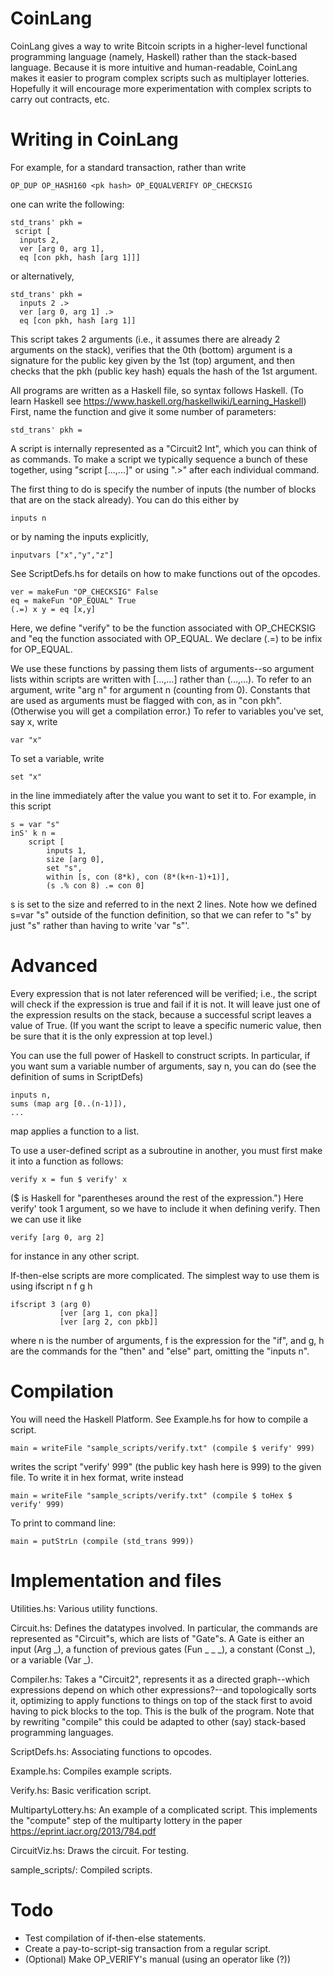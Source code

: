 # CoinLang #

CoinLang gives a way to write Bitcoin scripts in a higher-level functional programming language (namely, Haskell) rather than the stack-based language. Because it is more intuitive and human-readable, CoinLang makes it easier to program complex scripts such as multiplayer lotteries. Hopefully it will encourage more experimentation with complex scripts to carry out contracts, etc.

# Writing in CoinLang #

For example, for a standard transaction, rather than write

	OP_DUP OP_HASH160 <pk hash> OP_EQUALVERIFY OP_CHECKSIG

one can write the following:

	std_trans' pkh =
     script [
      inputs 2,
      ver [arg 0, arg 1],
      eq [con pkh, hash [arg 1]]]

or alternatively,

	std_trans' pkh =
	  inputs 2 .>
      ver [arg 0, arg 1] .>
      eq [con pkh, hash [arg 1]]

This script takes 2 arguments (i.e., it assumes there are already 2 arguments on the stack), verifies that the 0th (bottom) argument is a signature for the public key given by the 1st (top) argument, and then checks that the pkh (public key hash) equals the hash of the 1st argument.

All programs are written as a Haskell file, so syntax follows Haskell. (To learn Haskell see https://www.haskell.org/haskellwiki/Learning_Haskell) First, name the function and give it some number of parameters:

	std_trans' pkh =

A script is internally represented as a "Circuit2 Int", which you can think of as commands. To make a script we typically sequence a bunch of these together, using "script [...,...]" or using ".>" after each individual command.

The first thing to do is specify the number of inputs (the number of blocks that are on the stack already). You can do this either by

	inputs n

or by naming the inputs explicitly,

	inputvars ["x","y","z"]

See ScriptDefs.hs for details on how to make functions out of the opcodes. 

	ver = makeFun "OP_CHECKSIG" False
	eq = makeFun "OP_EQUAL" True
	(.=) x y = eq [x,y]

Here, we define "verify" to be the function associated with OP\_CHECKSIG and "eq
the function associated with OP\_EQUAL. We declare (.=) to be infix for OP\_EQUAL.

We use these functions by passing them lists of arguments--so argument lists within scripts are written with [...,...] rather than (...,...). To refer to an argument, write "arg n" for argument n (counting from 0). Constants that are used as arguments must be flagged with con, as in "con pkh". (Otherwise you will get a compilation error.) To refer to variables you've set, say x, write

	var "x"

To set a variable, write

	set "x"

in the line immediately after the value you want to set it to. For example, in this script

	s = var "s"
	inS' k n = 
		script [
			inputs 1,
			size [arg 0],
			set "s",
			within [s, con (8*k), con (8*(k+n-1)+1)],
			(s .% con 8) .= con 0]

s is set to the size and referred to in the next 2 lines. Note how we defined s=var "s" outside of the function definition, so that we can refer to "s" by just "s" rather than having to write 'var "s"'.

# Advanced #

Every expression that is not later referenced will be verified; i.e., the script will check if the expression is true and fail if it is not. It will leave just one of the expression results on the stack, because a successful script leaves a value of True. (If you want the script to leave a specific numeric value, then be sure that it is the only expression at top level.)

You can use the full power of Haskell to construct scripts. In particular, if you want sum a variable number of arguments, say n, you can do (see the definition of sums in ScriptDefs)

	inputs n,
	sums (map arg [0..(n-1)]),
	...

map applies a function to a list. 

To use a user-defined script as a subroutine in another, you must first make it into a function as follows:

	verify x = fun $ verify' x

($ is Haskell for "parentheses around the rest of the expression.") Here verify' took 1 argument, so we have to include it when defining verify. Then we can use it like

	verify [arg 0, arg 2]

for instance in any other script.

If-then-else scripts are more complicated. The simplest way to use them is using ifscript n f g h

	ifscript 3 (arg 0)
		       [ver [arg 1, con pka]]
			   [ver [arg 2, con pkb]]

where n is the number of arguments, f is the expression for the "if", and g, h are the commands for the "then" and "else" part, omitting the "inputs n".

# Compilation #

You will need the Haskell Platform. See Example.hs for how to compile a script.

	main = writeFile "sample_scripts/verify.txt" (compile $ verify' 999)

writes the script "verify' 999" (the public key hash here is 999) to the given file. To write it in hex format, write instead

	main = writeFile "sample_scripts/verify.txt" (compile $ toHex $ verify' 999)

To print to command line:

    main = putStrLn (compile (std_trans 999))

# Implementation and files #

Utilities.hs: Various utility functions.

Circuit.hs: Defines the datatypes involved. In particular, the commands are represented as "Circuit"s, which are lists of "Gate"s. A Gate is either an input (Arg _), a function of previous gates (Fun _ _ _), a constant (Const _), or a variable (Var _).

Compiler.hs: Takes a "Circuit2", represents it as a directed graph--which expressions depend on which other expressions?--and topologically sorts it, optimizing to apply functions to things on top of the stack first to avoid having to pick blocks to the top. This is the bulk of the program. Note that by rewriting "compile" this could be adapted to other (say) stack-based programming languages.

ScriptDefs.hs: Associating functions to opcodes.

Example.hs: Compiles example scripts.

Verify.hs: Basic verification script.

MultipartyLottery.hs: An example of a complicated script. This implements the "compute" step of the multiparty lottery in the paper https://eprint.iacr.org/2013/784.pdf

CircuitViz.hs: Draws the circuit. For testing. 

sample_scripts/: Compiled scripts.

# Todo #

* Test compilation of if-then-else statements.
* Create a pay-to-script-sig transaction from a regular script.
* (Optional) Make OP_VERIFY's manual (using an operator like (?))

